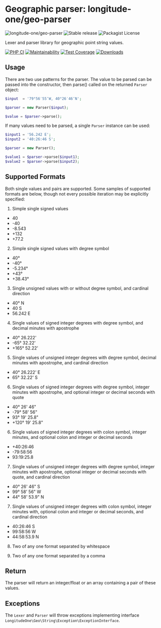 # Geographic parser: longitude-one/geo-parser

![longitude-one/geo-parser](https://img.shields.io/badge/longitude--one-geo--parser-blue)
![Stable release](https://img.shields.io/github/v/release/longitude-one/geo-parser)
![Packagist License](https://img.shields.io/packagist/l/longitude-one/geo-parser)

Lexer and parser library for geographic point string values.

[![PHP CI](https://github.com/longitude-one/geo-parser/actions/workflows/ci.yml/badge.svg)](https://github.com/longitude-one/geo-parser/actions/workflows/ci.yml)
[![Maintainability](https://api.codeclimate.com/v1/badges/395f661509f03ebed0ee/maintainability)](https://codeclimate.com/github/longitude-one/geo-parser/maintainability)
[![Test Coverage](https://api.codeclimate.com/v1/badges/395f661509f03ebed0ee/test_coverage)](https://codeclimate.com/github/longitude-one/geo-parser/test_coverage)
[![Downloads](https://img.shields.io/packagist/dm/longitude-one/geo-parser.svg)](https://packagist.org/packages/longitude-one/geo-parser)

## Usage

There are two use patterns for the parser. The value to be parsed can be passed into the constructor, then parse()
called on the returned ```Parser``` object:

```php
$input  = '79°56′55″W, 40°26′46″N';

$parser = new Parser($input);

$value = $parser->parse();
```

If many values need to be parsed, a single ```Parser``` instance can be used:

```php
$input1 = '56.242 E';
$input2 = '40:26:46 S';

$parser = new Parser();

$value1 = $parser->parse($input1);
$value2 = $parser->parse($input2);
```

## Supported Formats

Both single values and pairs are supported. Some samples of supported formats are below, though not every possible iteration may be explicitly specified:

1. Simple single signed values
 * 40
 * -40
 * -8.543
 * +132
 * +77.2

2. Simple single signed values with degree symbol
 * 40°
 * -40°
 * -5.234°
 * +43°
 * +38.43°

3. Single unsigned values with or without degree symbol, and cardinal direction
 * 40° N
 * 40 S
 * 56.242 E

4. Single values of signed integer degrees with degree symbol, and decimal minutes with apostrophe
 * 40° 26.222'
 * -65° 32.22'
 * +165° 52.22'

5. Single values of unsigned integer degrees with degree symbol, decimal minutes with apostrophe, and cardinal direction
 * 40° 26.222' E
 * 65° 32.22' S

6. Single values of signed integer degrees with degree symbol, integer minutes with apostrophe, and optional integer or decimal seconds with quote
 * 40° 26' 46"
 * -79° 58' 56"
 * 93° 19' 25.8"
 * +120° 19' 25.8"

6. Single values of signed integer degrees with colon symbol, integer minutes, and optional colon and integer or decimal seconds
 * +40:26:46
 * -79:58:56
 * 93:19:25.8

7. Single values of unsigned integer degrees with degree symbol, integer minutes with apostrophe, optional integer or decimal seconds with quote, and cardinal direction
 * 40° 26' 46" S
 * 99° 58' 56" W
 * 44° 58' 53.9" N

7. Single values of unsigned integer degrees with colon symbol, integer minutes with, optional colon and integer or decimal seconds, and cardinal direction
 * 40:26:46 S
 * 99:58:56 W
 * 44:58:53.9 N

8. Two of any one format separated by whitespace

9. Two of any one format separated by a comma

## Return

The parser will return an integer/float or an array containing a pair of these values.

## Exceptions

The ```Lexer``` and ```Parser``` will throw exceptions implementing interface ```LongitudeOne\Geo\String\Exception\ExceptionInterface```.
